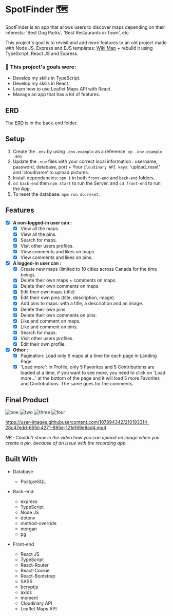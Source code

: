 # SpotFinder 🗺️

SpotFinder is an app that allows users to discover maps depending on their interests: 'Best Dog Parks', 'Best Restaurants in Town', etc. 

This project's goal is to revisit and add more features to an old project made with Node JS, Express and EJS templates: [Wiki Map](https://github.com/Purpleknife/Wiki-Map) + rebuild it using TypeScript, React JS and Express.

<strong><h3> 📌 This project's goals were:</h3></strong>
- Develop my skills in TypeScript.
- Develop my skills in React.
- Learn how to use Leaflet Maps API with React.
- Manage an app that has a lot of features.

## ERD
The [ERD](https://github.com/Purpleknife/SpotFinder/blob/master/back-end/ERD%20-%20SpotFinder.png) is in the back-end folder.


## Setup
1. Create the `.env` by using `.env.example` as a reference: `cp .env.example .env`
2. Update the `.env` files with your correct local information : username, password, database, port + Your `Cloudinary API keys`: 'upload_reset' and 'cloudname' to upload pictures.
3. Install dependencies: `npm i` in both `front-end` and `back-end` folders.
4. `cd back-end` then `npm start` to run the Server, and `cd front-end` to run the App.
5. To reset the database: `npm run db:reset`.


## Features
- [X] <strong>A non-logged-in user can :</strong>
  - [X] View all the maps.
  - [X] View all the pins.
  - [X] Search for maps.
  - [X] Visit other users profiles.
  - [X] View comments and likes on maps.
  - [X] View comments and likes on pins.
- [X] <strong>A logged-in user can :</strong>
  - [X] Create new maps (limited to 10 cities across Canada for the time being).
  - [X] Delete their own maps + comments on maps.
  - [X] Delete their own comments on maps.
  - [X] Edit their own maps (title).
  - [X] Edit their own pins (title, description, image).
  - [X] Add pins to maps: with a title, a description and an image.
  - [X] Delete their own pins.
  - [X] Delete their own comments on pins.
  - [X] Like and comment on maps.
  - [X] Like and comment on pins.
  - [X] Search for maps.
  - [X] Visit other users profiles.
  - [X] Edit their own profile.
- [X] <strong>Other :</strong>
  - [X] Pagination: Load only 6 maps at a time for each page in Landing Page.
  - [X] 'Load more': In Profile, only 5 Favorites and 5 Contributions are loaded at a time, if you want to see more, you need to click on 'Load more...' at the bottom of the page and it will load 5 more Favorites and Contributions. The same goes for the comments.

## Final Product
![one](https://user-images.githubusercontent.com/107894342/210190803-bb40381b-5997-4373-ad66-9fa9613c0e14.png)
![two](https://user-images.githubusercontent.com/107894342/210190804-20f99b70-3558-40c6-9809-df0256b39638.png)
![three](https://user-images.githubusercontent.com/107894342/210190806-4c41d26f-c884-4edc-ba0f-694f13dcfaf7.png)
![four](https://user-images.githubusercontent.com/107894342/210190809-eb7787d0-436f-41da-8402-c77ea4ed118d.png)

https://user-images.githubusercontent.com/107894342/210193314-28c47edd-65fd-4271-895e-121e169e8ad4.mp4

*NB.: Couldn't show in the video how you can upload an image when you create a pin, because of an issue with the recording app.*

## Built With
- Database
  - PostgreSQL

- Back-end:
  - express
  - TypeScript
  - Node JS
  - dotenv
  - method-override
  - morgan
  - pg

- Front-end
  - React JS
  - TypeScript
  - React-Router
  - React-Cookie
  - React-Bootstrap
  - SASS
  - bcryptjs
  - axios
  - moment
  - Cloudinary API
  - Leaflet Maps API

